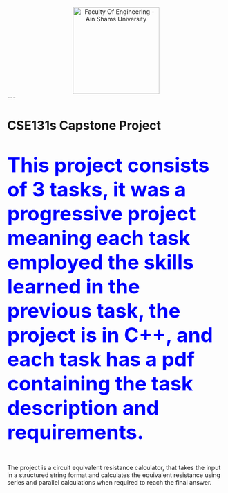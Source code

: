 <div id="header" align="center">
  <img src="https://eng.asu.edu.eg/img/logo.png" title="Faculty Of Engineering - Ain Shams University" width="200"/>
</div>
---

# CSE131s Capstone Project

<p style="color:blue;font-size:46px;"><b>
   This project consists of 3 tasks, it was a progressive project meaning each task employed the skills learned in the previous task, the project is in C++, and each task has a pdf containing the task description and requirements.
</b></p>
 


The project is a circuit equivalent resistance calculator, that takes the input in a structured string format and calculates the equivalent resistance using series and parallel calculations when required to reach the final answer. 
